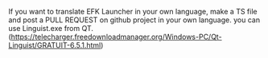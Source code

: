If you want to translate EFK Launcher in your own language, make a TS file and post a PULL REQUEST on github project in your own language.
you can  use Linguist.exe from QT. (https://telecharger.freedownloadmanager.org/Windows-PC/Qt-Linguist/GRATUIT-6.5.1.html)

